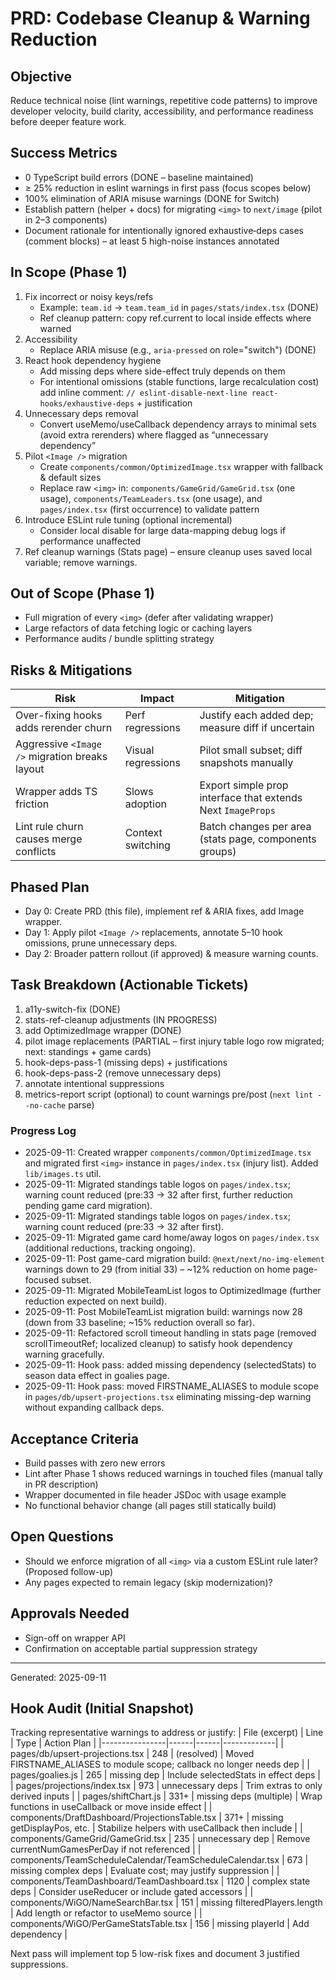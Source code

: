 # PRD: Codebase Cleanup & Warning Reduction

## Objective
Reduce technical noise (lint warnings, repetitive code patterns) to improve developer velocity, build clarity, accessibility, and performance readiness before deeper feature work.

## Success Metrics
- 0 TypeScript build errors (DONE – baseline maintained)
- ≥ 25% reduction in eslint warnings in first pass (focus scopes below)
- 100% elimination of ARIA misuse warnings (DONE for Switch)
- Establish pattern (helper + docs) for migrating `<img>` to `next/image` (pilot in 2–3 components)
- Document rationale for intentionally ignored exhaustive‑deps cases (comment blocks) – at least 5 high-noise instances annotated

## In Scope (Phase 1)
1. Fix incorrect or noisy keys/refs
   - Example: `team.id` -> `team.team_id` in `pages/stats/index.tsx` (DONE)
   - Ref cleanup pattern: copy ref.current to local inside effects where warned
2. Accessibility
   - Replace ARIA misuse (e.g., `aria-pressed` on role="switch") (DONE)
3. React hook dependency hygiene
   - Add missing deps where side-effect truly depends on them
   - For intentional omissions (stable functions, large recalculation cost) add inline comment: `// eslint-disable-next-line react-hooks/exhaustive-deps` + justification
4. Unnecessary deps removal
   - Convert useMemo/useCallback dependency arrays to minimal sets (avoid extra rerenders) where flagged as “unnecessary dependency”
5. Pilot `<Image />` migration
   - Create `components/common/OptimizedImage.tsx` wrapper with fallback & default sizes
   - Replace raw `<img>` in: `components/GameGrid/GameGrid.tsx` (one usage), `components/TeamLeaders.tsx` (one usage), and `pages/index.tsx` (first occurrence) to validate pattern
6. Introduce ESLint rule tuning (optional incremental)
   - Consider local disable for large data-mapping debug logs if performance unaffected
7. Ref cleanup warnings (Stats page) – ensure cleanup uses saved local variable; remove warnings.

## Out of Scope (Phase 1)
- Full migration of every `<img>` (defer after validating wrapper)
- Large refactors of data fetching logic or caching layers
- Performance audits / bundle splitting strategy

## Risks & Mitigations
| Risk | Impact | Mitigation |
|------|--------|------------|
| Over-fixing hooks adds rerender churn | Perf regressions | Justify each added dep; measure diff if uncertain |
| Aggressive `<Image />` migration breaks layout | Visual regressions | Pilot small subset; diff snapshots manually |
| Wrapper adds TS friction | Slows adoption | Export simple prop interface that extends Next `ImageProps` |
| Lint rule churn causes merge conflicts | Context switching | Batch changes per area (stats page, components groups) |

## Phased Plan
- Day 0: Create PRD (this file), implement ref & ARIA fixes, add Image wrapper.
- Day 1: Apply pilot `<Image />` replacements, annotate 5–10 hook omissions, prune unnecessary deps.
- Day 2: Broader pattern rollout (if approved) & measure warning counts.

## Task Breakdown (Actionable Tickets)
1. a11y-switch-fix (DONE)
2. stats-ref-cleanup adjustments (IN PROGRESS)
3. add OptimizedImage wrapper (DONE)
4. pilot image replacements (PARTIAL – first injury table logo row migrated; next: standings + game cards)
5. hook-deps-pass-1 (missing deps) + justifications
6. hook-deps-pass-2 (remove unnecessary deps)
7. annotate intentional suppressions
8. metrics-report script (optional) to count warnings pre/post (`next lint --no-cache` parse)

### Progress Log
- 2025-09-11: Created wrapper `components/common/OptimizedImage.tsx` and migrated first `<img>` instance in `pages/index.tsx` (injury list). Added `lib/images.ts` util.
- 2025-09-11: Migrated standings table logos on `pages/index.tsx`; warning count reduced (pre:33 -> 32 after first, further reduction pending game card migration).
- 2025-09-11: Migrated standings table logos on `pages/index.tsx`; warning count reduced (pre:33 -> 32 after first).
- 2025-09-11: Migrated game card home/away logos on `pages/index.tsx` (additional reductions, tracking ongoing).
- 2025-09-11: Post game-card migration build: `@next/next/no-img-element` warnings down to 29 (from initial 33) – ~12% reduction on home page-focused subset.
- 2025-09-11: Migrated MobileTeamList logos to OptimizedImage (further reduction expected on next build).
- 2025-09-11: Post MobileTeamList migration build: warnings now 28 (down from 33 baseline; ~15% reduction overall so far).
- 2025-09-11: Refactored scroll timeout handling in stats page (removed scrollTimeoutRef; localized cleanup) to satisfy hook dependency warning gracefully.
- 2025-09-11: Hook pass: added missing dependency (selectedStats) to season data effect in goalies page.
 - 2025-09-11: Hook pass: moved FIRSTNAME_ALIASES to module scope in `pages/db/upsert-projections.tsx` eliminating missing-dep warning without expanding callback deps.

## Acceptance Criteria
- Build passes with zero new errors
- Lint after Phase 1 shows reduced warnings in touched files (manual tally in PR description)
- Wrapper documented in file header JSDoc with usage example
- No functional behavior change (all pages still statically build)

## Open Questions
- Should we enforce migration of all `<img>` via a custom ESLint rule later? (Proposed follow-up)
- Any pages expected to remain legacy (skip modernization)?

## Approvals Needed
- Sign-off on wrapper API
- Confirmation on acceptable partial suppression strategy

---
Generated: 2025-09-11

## Hook Audit (Initial Snapshot)
Tracking representative warnings to address or justify:
| File (excerpt) | Line | Type | Action Plan |
|----------------|------|------|-------------|
| pages/db/upsert-projections.tsx | 248 | (resolved) | Moved FIRSTNAME_ALIASES to module scope; callback no longer needs dep |
| pages/goalies.js | 265 | missing dep | Include selectedStats in effect deps |
| pages/projections/index.tsx | 973 | unnecessary deps | Trim extras to only derived inputs |
| pages/shiftChart.js | 331+ | missing deps (multiple) | Wrap functions in useCallback or move inside effect |
| components/DraftDashboard/ProjectionsTable.tsx | 371+ | missing getDisplayPos, etc. | Stabilize helpers with useCallback then include |
| components/GameGrid/GameGrid.tsx | 235 | unnecessary dep | Remove currentNumGamesPerDay if not referenced |
| components/TeamScheduleCalendar/TeamScheduleCalendar.tsx | 673 | missing complex deps | Evaluate cost; may justify suppression |
| components/TeamDashboard/TeamDashboard.tsx | 1120 | complex state deps | Consider useReducer or include gated accessors |
| components/WiGO/NameSearchBar.tsx | 151 | missing filteredPlayers.length | Add length or refactor to useMemo source |
| components/WiGO/PerGameStatsTable.tsx | 156 | missing playerId | Add dependency |

Next pass will implement top 5 low-risk fixes and document 3 justified suppressions.
